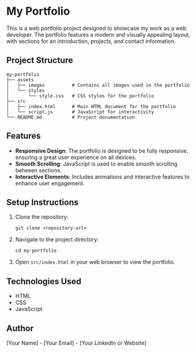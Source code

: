 # My Portfolio

This is a web portfolio project designed to showcase my work as a web developer. The portfolio features a modern and visually appealing layout, with sections for an introduction, projects, and contact information.

## Project Structure

```
my-portfolio
├── assets
│   ├── images          # Contains all images used in the portfolio
│   └── styles
│       └── style.css   # CSS styles for the portfolio
├── src
│   ├── index.html      # Main HTML document for the portfolio
│   └── script.js       # JavaScript for interactivity
└── README.md           # Project documentation
```

## Features

- **Responsive Design**: The portfolio is designed to be fully responsive, ensuring a great user experience on all devices.
- **Smooth Scrolling**: JavaScript is used to enable smooth scrolling between sections.
- **Interactive Elements**: Includes animations and interactive features to enhance user engagement.

## Setup Instructions

1. Clone the repository:
   ```
   git clone <repository-url>
   ```
2. Navigate to the project directory:
   ```
   cd my-portfolio
   ```
3. Open `src/index.html` in your web browser to view the portfolio.

## Technologies Used

- HTML
- CSS
- JavaScript

## Author

[Your Name] - [Your Email] - [Your LinkedIn or Website]